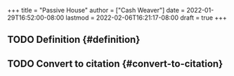 +++
title = "Passive House"
author = ["Cash Weaver"]
date = 2022-01-29T16:52:00-08:00
lastmod = 2022-02-06T16:21:17-08:00
draft = true
+++

## <span class="org-todo todo TODO">TODO</span> Definition {#definition}


## <span class="org-todo todo TODO">TODO</span> Convert to citation {#convert-to-citation}
